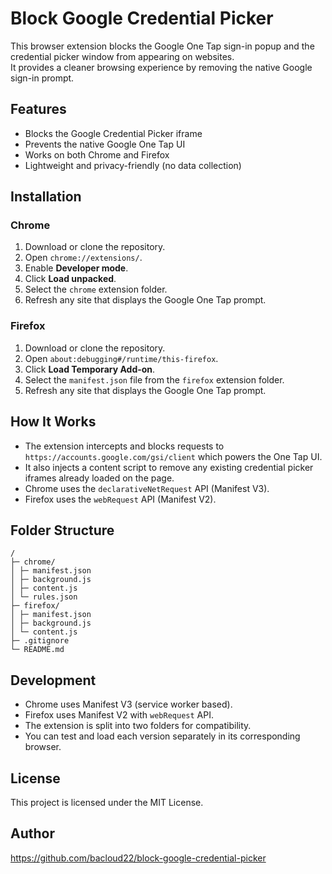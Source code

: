 # Block Google Credential Picker

This browser extension blocks the Google One Tap sign-in popup and the credential picker window from appearing on websites.  
It provides a cleaner browsing experience by removing the native Google sign-in prompt.

## Features

- Blocks the Google Credential Picker iframe
- Prevents the native Google One Tap UI
- Works on both Chrome and Firefox
- Lightweight and privacy-friendly (no data collection)

## Installation

### Chrome

1. Download or clone the repository.
2. Open `chrome://extensions/`.
3. Enable **Developer mode**.
4. Click **Load unpacked**.
5. Select the `chrome` extension folder.
6. Refresh any site that displays the Google One Tap prompt.

### Firefox

1. Download or clone the repository.
2. Open `about:debugging#/runtime/this-firefox`.
3. Click **Load Temporary Add-on**.
4. Select the `manifest.json` file from the `firefox` extension folder.
5. Refresh any site that displays the Google One Tap prompt.

## How It Works

- The extension intercepts and blocks requests to `https://accounts.google.com/gsi/client` which powers the One Tap UI.
- It also injects a content script to remove any existing credential picker iframes already loaded on the page.
- Chrome uses the `declarativeNetRequest` API (Manifest V3).
- Firefox uses the `webRequest` API (Manifest V2).

## Folder Structure

```
/
├─ chrome/
│ ├─ manifest.json
│ ├─ background.js
│ ├─ content.js
│ └─ rules.json
├─ firefox/
│ ├─ manifest.json
│ ├─ background.js
│ └─ content.js
├─ .gitignore
└─ README.md
```


## Development

- Chrome uses Manifest V3 (service worker based).
- Firefox uses Manifest V2 with `webRequest` API.
- The extension is split into two folders for compatibility.
- You can test and load each version separately in its corresponding browser.

## License

This project is licensed under the MIT License.

## Author
https://github.com/bacloud22/block-google-credential-picker

